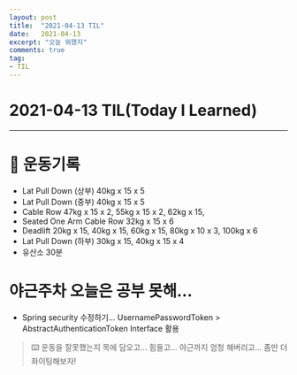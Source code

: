 ```yaml
---
layout: post 
title:  "2021-04-13 TIL"
date:   2021-04-13
excerpt: "오늘 뭐했지"
comments: true 
tag:
- TIL
---
```


# 2021-04-13 TIL(Today I Learned)

---

# 💪  운동기록
- Lat Pull Down (상부) 40kg x 15 x 5
- Lat Pull Down (중부) 40kg x 15 x 5
- Cable Row 47kg x 15 x 2, 55kg x 15 x 2, 62kg x 15, 
- Seated One Arm Cable Row 32kg x 15 x 6
- Deadlift 20kg x 15, 40kg x 15, 60kg x 15, 80kg x 10 x 3, 100kg x 6
- Lat Pull Down (하부) 30kg x 15, 40kg x 15 x 4
- 유산소 30분

# 야근주차 오늘은 공부 못해... 
- Spring security 수정하기... UsernamePasswordToken > AbstractAuthenticationToken Interface 활용

    
> ⌨️ 운동을 잘못했는지 목에 담오고... 힘들고... 야근까지 엄청 해버리고... 좀만 더 화이팅해보자!

